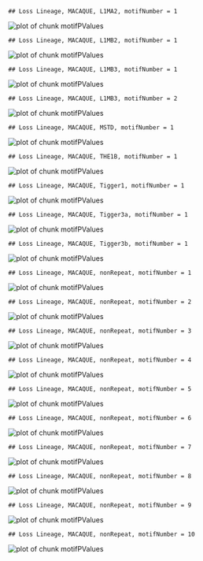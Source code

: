 

```
## Loss Lineage, MACAQUE, L1MA2, motifNumber = 1
```

![plot of chunk motifPValues](figure/motifPValues-1.png)

```
## Loss Lineage, MACAQUE, L1MB2, motifNumber = 1
```

![plot of chunk motifPValues](figure/motifPValues-2.png)

```
## Loss Lineage, MACAQUE, L1MB3, motifNumber = 1
```

![plot of chunk motifPValues](figure/motifPValues-3.png)

```
## Loss Lineage, MACAQUE, L1MB3, motifNumber = 2
```

![plot of chunk motifPValues](figure/motifPValues-4.png)

```
## Loss Lineage, MACAQUE, MSTD, motifNumber = 1
```

![plot of chunk motifPValues](figure/motifPValues-5.png)

```
## Loss Lineage, MACAQUE, THE1B, motifNumber = 1
```

![plot of chunk motifPValues](figure/motifPValues-6.png)

```
## Loss Lineage, MACAQUE, Tigger1, motifNumber = 1
```

![plot of chunk motifPValues](figure/motifPValues-7.png)

```
## Loss Lineage, MACAQUE, Tigger3a, motifNumber = 1
```

![plot of chunk motifPValues](figure/motifPValues-8.png)

```
## Loss Lineage, MACAQUE, Tigger3b, motifNumber = 1
```

![plot of chunk motifPValues](figure/motifPValues-9.png)

```
## Loss Lineage, MACAQUE, nonRepeat, motifNumber = 1
```

![plot of chunk motifPValues](figure/motifPValues-10.png)

```
## Loss Lineage, MACAQUE, nonRepeat, motifNumber = 2
```

![plot of chunk motifPValues](figure/motifPValues-11.png)

```
## Loss Lineage, MACAQUE, nonRepeat, motifNumber = 3
```

![plot of chunk motifPValues](figure/motifPValues-12.png)

```
## Loss Lineage, MACAQUE, nonRepeat, motifNumber = 4
```

![plot of chunk motifPValues](figure/motifPValues-13.png)

```
## Loss Lineage, MACAQUE, nonRepeat, motifNumber = 5
```

![plot of chunk motifPValues](figure/motifPValues-14.png)

```
## Loss Lineage, MACAQUE, nonRepeat, motifNumber = 6
```

![plot of chunk motifPValues](figure/motifPValues-15.png)

```
## Loss Lineage, MACAQUE, nonRepeat, motifNumber = 7
```

![plot of chunk motifPValues](figure/motifPValues-16.png)

```
## Loss Lineage, MACAQUE, nonRepeat, motifNumber = 8
```

![plot of chunk motifPValues](figure/motifPValues-17.png)

```
## Loss Lineage, MACAQUE, nonRepeat, motifNumber = 9
```

![plot of chunk motifPValues](figure/motifPValues-18.png)

```
## Loss Lineage, MACAQUE, nonRepeat, motifNumber = 10
```

![plot of chunk motifPValues](figure/motifPValues-19.png)
  

